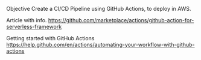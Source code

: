 

Objective 
Create a CI/CD Pipeline using GitHub Actions, to deploy in AWS.

Article with info. 
https://github.com/marketplace/actions/github-action-for-serverless-framework


Getting started with GitHub Actions
https://help.github.com/en/actions/automating-your-workflow-with-github-actions


